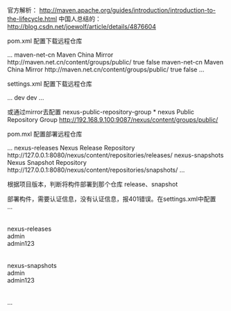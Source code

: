 官方解析：
http://maven.apache.org/guides/introduction/introduction-to-the-lifecycle.html
中国人总结的：
http://blog.csdn.net/joewolf/article/details/4876604


pom.xml 配置下载远程仓库

<project>  
...  
  <repositories>  
    <repository>  
      <id>maven-net-cn</id>  
      <name>Maven China Mirror</name>  
      <url>http://maven.net.cn/content/groups/public/</url>  
      <releases>  
        <enabled>true</enabled>  
      </releases>  
      <snapshots>  
        <enabled>false</enabled>  
      </snapshots>  
    </repository>  
  </repositories>  
  <pluginRepositories>  
    <pluginRepository>  
      <id>maven-net-cn</id>  
      <name>Maven China Mirror</name>  
      <url>http://maven.net.cn/content/groups/public/</url>  
      <releases>  
        <enabled>true</enabled>  
      </releases>  
      <snapshots>  
        <enabled>false</enabled>  
      </snapshots>      
    </pluginRepository>  
  </pluginRepositories>  
...  
</project>  

settings.xml 配置下载远程仓库

<settings>  
  ...   
  <profiles>  
    <profile>  
      <id>dev</id>  
      <!-- repositories and pluginRepositories here-->  
    </profile>  
  </profiles>  
  <activeProfiles>  
    <activeProfile>dev</activeProfile>  
  </activeProfiles>  
  ...   
</settings>

或通过mirror去配置
<mirrors>
    <!-- mirror
     | Specifies a repository mirror site to use instead of a given repository. The repository that
     | this mirror serves has an ID that matches the mirrorOf element of this mirror. IDs are used
     | for inheritance and direct lookup purposes, and must be unique across the set of mirrors.
     |
    <mirror>
      <id>mirrorId</id>
      <mirrorOf>repositoryId</mirrorOf>
      <name>Human Readable Name for this Mirror.</name>
      <url>http://my.repository.com/repo/path</url>
    </mirror>
     -->
    <mirror>
      <id>nexus-public-repository-group</id>
      <mirrorOf>*</mirrorOf>
      <name>nexus Public Repository Group</name>
      <url>http://192.168.9.100:9087/nexus/content/groups/public/</url>
    </mirror>
  </mirrors>


pom.mxl 配置部署远程仓库

<project>    
  ...    
  <distributionManagement>    
    <repository>    
      <id>nexus-releases</id>    
      <name>Nexus Release Repository</name>    
      <url>http://127.0.0.1:8080/nexus/content/repositories/releases/</url>    
    </repository>    
    <snapshotRepository>    
      <id>nexus-snapshots</id>    
      <name>Nexus Snapshot Repository</name>    
      <url>http://127.0.0.1:8080/nexus/content/repositories/snapshots/</url>    
    </snapshotRepository>    
  </distributionManagement>    
  ...    
</project>    

根据项目版本，判断将构件部署到那个仓库
release、snapshot

部署构件，需要认证信息，没有认证信息，报401错误。在settings.xml中配置
<settings>     
  ...     
  <servers>     
    <server>     
      <id>nexus-releases</id>     
      <username>admin</username>     
      <password>admin123</password>     
    </server>     
    <server>     
      <id>nexus-snapshots</id>     
      <username>admin</username>     
      <password>admin123</password>     
    </server>       
  </servers>     
  ...     
</settings>
